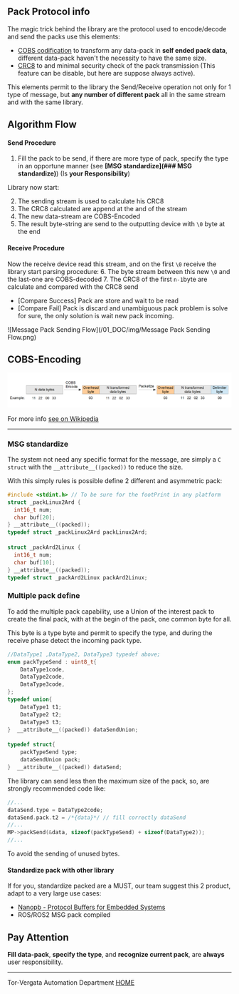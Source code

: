 ## Pack Protocol info

The magic trick behind the library are the protocol used to encode/decode and send the packs use this elements:

- [COBS codification](https://en.wikipedia.org/wiki/Consistent_Overhead_Byte_Stuffing) to transform any data-pack in **self ended pack data**, different data-pack haven't the necessity to have the same size.
- [CRC8](https://en.wikipedia.org/wiki/Cyclic_redundancy_check) to and minimal security check of the pack transmission (This feature can be disable, but here are suppose always active).

This elements permit to the library the Send/Receive operation not only for 1 type of message, but **any number of different pack** all in the same stream and with the same library.

## Algorithm Flow
#### Send Procedure

1. Fill the pack to be send, if there are more type of pack, specify the type in an opportune manner (see **[MSG standardize](### MSG standardize)**) (Is **your Responsibility**)

Library now start:

2. The sending stream is used to calculate his CRC8
3. The CRC8 calculated are append at the and of the stream
4. The new data-stream are COBS-Encoded
5. The result byte-string are send to the outputting device with  `\0`  byte at the end

#### Receive Procedure
Now the receive device read this stream, and on the first `\0` receive the library start parsing procedure:
6. The byte stream between this new  `\0`  and the last-one are COBS-decoded
7. The CRC8 of the first `n-1`byte are calculate and compared with the CRC8 send
   - [Compare Success] Pack are store and wait to be read
   - [Compare Fail] Pack is discard and unambiguous pack problem is solve for sure, the only solution is wait new pack incoming.



![Message Pack Sending Flow](/01_DOC/img/Message Pack Sending Flow.png)

## COBS-Encoding

![Cobs_encoding_with_example](Cobs_encoding_with_example.png)

For more info [see on Wikipedia](https://en.wikipedia.org/wiki/Consistent_Overhead_Byte_Stuffing)


---

### MSG standardize

The system not need any specific format for the message, are simply a `C struct` with the `__attribute__((packed))` to reduce the size.

With this simply rules is possible define 2 different and asymmetric pack:

```c
#include <stdint.h>	// To be sure for the footPrint in any platform
struct _packLinux2Ard {
  int16_t num;
  char buf[20];
} __attribute__((packed));
typedef struct _packLinux2Ard packLinux2Ard;

struct _packArd2Linux {
  int16_t num;
  char buf[10];
} __attribute__((packed));
typedef struct _packArd2Linux packArd2Linux;
```

### Multiple pack define

To add the multiple pack capability, use a Union of the interest pack to create the final pack, with at the begin of the pack, one common byte for all.

This byte is a type byte and permit to specify the type, and during the receive phase detect the incoming pack type.

```c
//DataType1 ,DataType2, DataType3 typedef above;
enum packTypeSend : uint8_t{
    DataType1code,
    DataType2code,
    DataType3code,
};
typedef union{
    DataType1 t1;
    DataType2 t2;
    DataType3 t3;
}  __attribute__((packed)) dataSendUnion;

typedef struct{
    packTypeSend type;
    dataSendUnion pack;
}  __attribute__((packed)) dataSend;
```

The library can send less then the maximum size of the pack, so, are strongly recommended code like:

```c++
//...
dataSend.type = DataType2code;
dataSend.pack.t2 = /*{data}*/ // fill correctly dataSend
//...    
MP->packSend(&data, sizeof(packTypeSend) + sizeof(DataType2));
//...
```

To avoid the sending of unused bytes.

#### Standardize pack with other library

If for you, standardize packed are a MUST, our team suggest this 2 product, adapt to a very large use cases:

-  [Nanopb - Protocol Buffers for Embedded Systems](https://github.com/nanopb/nanopb)
-  ROS/ROS2 MSG pack compiled

## Pay Attention

**Fill data-pack**, **specify the type**, and **recognize current pack**, are **always** user responsibility.

---

Tor-Vergata Automation Department [HOME](/README.md)

